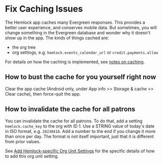 # Fix Caching Issues

The Hemlock app caches many Evergreen responses.  This provides a better user experience, and conserves
mobile data.  But sometimes, you will change something in the Evergreen database and wonder why
it doesn't show up in the app.  The kinds of things cached are:
* the org tree
* org settings, e.g. `hemlock.events_calendar_url` or `credit.payments.allow`

For details on how the caching is implemented, see [notes on caching](notes-on-caching.md).

## How to bust the cache for you yourself right now

Clear the app cache (Android only, under App info >> Storage & cache >> Clear cache),
then force-quit the app.

## How to invalidate the cache for all patrons

You can invalidate the cache for all patrons.  To do that,
add a setting `hemlock.cache_key` to the org with ID 1.  Use a STRING value of today's date in
ISO format, e.g. `20230416`.  Add a number to the end if you change it more than once per day.
The format is not itself important, just that it is different from prior values.

See [Add Hemlock-specific Org Unit Settings](add-hemlock-org-unit-settings.md)
for the specific details of how to add this org unit setting.
